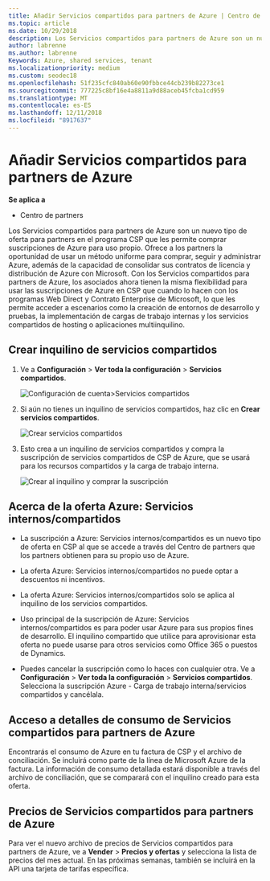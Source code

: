 ```yaml
---
title: Añadir Servicios compartidos para partners de Azure | Centro de partners
ms.topic: article
ms.date: 10/29/2018
description: Los Servicios compartidos para partners de Azure son un nuevo tipo de oferta para partners en el programa CSP que les permite comprar suscripciones de Azure para uso propio.
author: labrenne
ms.author: labrenne
Keywords: Azure, shared services, tenant
ms.localizationpriority: medium
ms.custom: seodec18
ms.openlocfilehash: 51f235cfc840ab60e90fbbce44cb239b82273ce1
ms.sourcegitcommit: 777225c8bf16e4a8811a9d88aceb45fcba1cd959
ms.translationtype: MT
ms.contentlocale: es-ES
ms.lasthandoff: 12/11/2018
ms.locfileid: "8917637"
---
```

# <a name="add-azure-partner-shared-services"></a>Añadir Servicios compartidos para partners de Azure

**Se aplica a**

-  Centro de partners

Los Servicios compartidos para partners de Azure son un nuevo tipo de oferta para partners en el programa CSP que les permite comprar suscripciones de Azure para uso propio. Ofrece a los partners la oportunidad de usar un método uniforme para comprar, seguir y administrar Azure, además de la capacidad de consolidar sus contratos de licencia y distribución de Azure con Microsoft. Con los Servicios compartidos para partners de Azure, los asociados ahora tienen la misma flexibilidad para usar las suscripciones de Azure en CSP que cuando lo hacen con los programas Web Direct y Contrato Enterprise de Microsoft, lo que les permite acceder a escenarios como la creación de entornos de desarrollo y pruebas, la implementación de cargas de trabajo internas y los servicios compartidos de hosting o aplicaciones multiinquilino.  

## <a name="create-the-shared-services-tenant"></a>Crear inquilino de servicios compartidos

1. Ve a **Configuración** > **Ver toda la configuración** > **Servicios compartidos**.

    ![**Configuración de cuenta**>**Servicios compartidos**](images/sharedservices2.png)

2. Si aún no tienes un inquilino de servicios compartidos, haz clic en **Crear servicios compartidos**.

    ![Crear servicios compartidos](images/sharedservices3.png)

3. Esto crea a un inquilino de servicios compartidos y compra la suscripción de servicios compartidos de CSP de Azure, que se usará para los recursos compartidos y la carga de trabajo interna.

    ![Crear al inquilino y comprar la suscripción](images/sharedservices5.png)

## <a name="about-the-azure--internalshared-services-offer"></a>Acerca de la oferta Azure: Servicios internos/compartidos

- La suscripción a Azure: Servicios internos/compartidos es un nuevo tipo de oferta en CSP al que se accede a través del Centro de partners que los partners obtienen para su propio uso de Azure. 

- La oferta Azure: Servicios internos/compartidos no puede optar a descuentos ni incentivos.

- La oferta Azure: Servicios internos/compartidos solo se aplica al inquilino de los servicios compartidos.

- Uso principal de la suscripción de Azure: Servicios internos/compartidos es para poder usar Azure para sus propios fines de desarrollo. El inquilino compartido que utilice para aprovisionar esta oferta no puede usarse para otros servicios como Office 365 o puestos de Dynamics. 

- Puedes cancelar la suscripción como lo haces con cualquier otra. Ve a **Configuración** > **Ver toda la configuración** > **Servicios compartidos**. Selecciona la suscripción Azure - Carga de trabajo interna/servicios compartidos y cancélala.

## <a name="accessing-azure-partner-shared-services-consumption-details"></a>Acceso a detalles de consumo de Servicios compartidos para partners de Azure

Encontrarás el consumo de Azure en tu factura de CSP y el archivo de conciliación. Se incluirá como parte de la línea de Microsoft Azure de la factura. La información de consumo detallada estará disponible a través del archivo de conciliación, que se comparará con el inquilino creado para esta oferta. 

## <a name="azure-partner-shared-services-pricing"></a>Precios de Servicios compartidos para partners de Azure

Para ver el nuevo archivo de precios de Servicios compartidos para partners de Azure, ve a **Vender** > **Precios y ofertas** y selecciona la lista de precios del mes actual. En las próximas semanas, también se incluirá en la API una tarjeta de tarifas específica.


